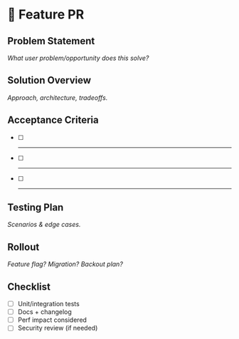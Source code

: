 # 🚀 Feature PR

## Problem Statement
_What user problem/opportunity does this solve?_

## Solution Overview
_Approach, architecture, tradeoffs._

## Acceptance Criteria
- [ ] ___
- [ ] ___
- [ ] ___

## Testing Plan
_Scenarios & edge cases._

## Rollout
_Feature flag? Migration? Backout plan?_

## Checklist
- [ ] Unit/integration tests
- [ ] Docs + changelog
- [ ] Perf impact considered
- [ ] Security review (if needed)
